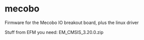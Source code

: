 mecobo
======

Firmware for the Mecobo IO breakout board, plus the linux driver

Stuff from EFM you need:
EM_CMSIS_3.20.0.zip
